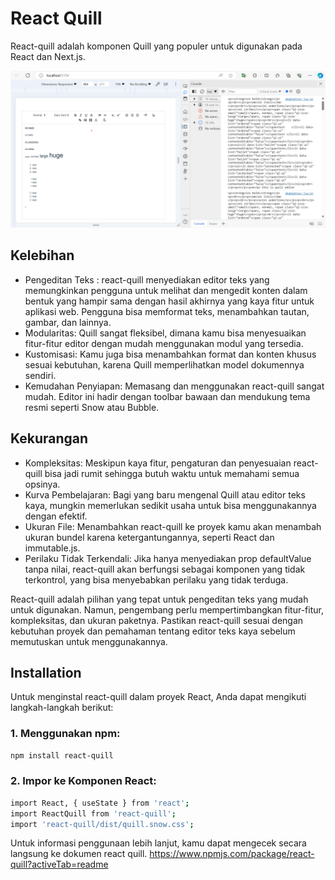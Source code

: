 # React Quill 

React-quill adalah komponen Quill yang populer untuk digunakan pada React dan Next.js.

![alt text](https://github.com/josuafrino/Quill-JS/blob/main/public/image/text.png?raw=true)


## Kelebihan

- Pengeditan Teks : react-quill menyediakan editor teks yang memungkinkan pengguna untuk melihat dan mengedit konten dalam bentuk yang hampir sama dengan hasil akhirnya yang kaya fitur untuk aplikasi web. Pengguna bisa memformat teks, menambahkan tautan, gambar, dan lainnya.
- Modularitas: Quill sangat fleksibel, dimana kamu bisa menyesuaikan fitur-fitur editor dengan mudah menggunakan modul yang tersedia.
- Kustomisasi: Kamu juga bisa menambahkan format dan konten khusus sesuai kebutuhan, karena Quill memperlihatkan model dokumennya sendiri.
- Kemudahan Penyiapan: Memasang dan menggunakan react-quill sangat mudah. Editor ini hadir dengan toolbar bawaan dan mendukung tema resmi seperti Snow atau Bubble.

## Kekurangan

- Kompleksitas: Meskipun kaya fitur, pengaturan dan penyesuaian react-quill bisa jadi rumit sehingga butuh waktu untuk memahami semua opsinya.
- Kurva Pembelajaran: Bagi yang baru mengenal Quill atau editor teks kaya, mungkin memerlukan sedikit usaha untuk bisa menggunakannya dengan efektif.
- Ukuran File: Menambahkan react-quill ke proyek kamu akan menambah ukuran bundel karena ketergantungannya, seperti React dan immutable.js.
- Perilaku Tidak Terkendali: Jika hanya menyediakan prop defaultValue tanpa nilai, react-quill akan berfungsi sebagai komponen yang tidak terkontrol, yang bisa menyebabkan perilaku yang tidak terduga.

React-quill adalah pilihan yang tepat untuk pengeditan teks yang mudah untuk digunakan. Namun, pengembang perlu mempertimbangkan fitur-fitur, kompleksitas, dan ukuran paketnya. Pastikan react-quill sesuai dengan kebutuhan proyek dan pemahaman tentang editor teks kaya sebelum memutuskan untuk menggunakannya.

## Installation

Untuk menginstal react-quill dalam proyek React, Anda dapat mengikuti langkah-langkah berikut:
### 1. Menggunakan npm:

```sh
npm install react-quill
```
### 2. Impor ke Komponen React:


```sh
import React, { useState } from 'react';
import ReactQuill from 'react-quill';
import 'react-quill/dist/quill.snow.css';
```
Untuk informasi penggunaan lebih lanjut, kamu dapat mengecek secara langsung 
ke dokumen react quill.
https://www.npmjs.com/package/react-quill?activeTab=readme
